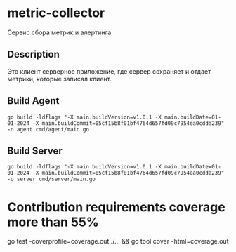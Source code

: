 # metric-collector

Сервис сбора метрик и алертинга

## Description

Это клиент серверное приложение, где сервер сохраняет и отдает метрики, которые записал клиент. 

## Build Agent

```shell
go build -ldflags "-X main.buildVersion=v1.0.1 -X main.buildDate=01-01-2024 -X main.buildCommit=05cf15b8f01bf4764d657fd09c7954ea0cdda239" -o agent cmd/agent/main.go  
```

## Build Server

```shell
go build -ldflags "-X main.buildVersion=v1.0.1 -X main.buildDate=01-01-2024 -X main.buildCommit=05cf15b8f01bf4764d657fd09c7954ea0cdda239" -o server cmd/server/main.go
```

# Contribution requirements coverage more than 55%

go test -coverprofile=coverage.out ./... && go tool cover -html=coverage.out